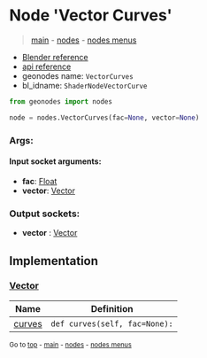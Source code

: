 # Node 'Vector Curves'

> [main](../structure.md) - [nodes](nodes.md) - [nodes menus](nodes_menus.md)

- [Blender reference](https://docs.blender.org/manual/en/latest/modeling/geometry_nodes/vector/vector_curves.html)
- [api reference](https://docs.blender.org/api/current/bpy.types.ShaderNodeVectorCurve.html)
- geonodes name: `VectorCurves`
- bl_idname: `ShaderNodeVectorCurve`

```python
from geonodes import nodes

node = nodes.VectorCurves(fac=None, vector=None)
```

### Args:

#### Input socket arguments:

- **fac**: [Float](Float.md)
- **vector**: [Vector](Vector.md)

### Output sockets:

- **vector** : [Vector](Vector.md)

## Implementation

### [Vector](Vector.md)

| Name | Definition |
|------|------------|
 | [curves](Vector.md#curves) | `def curves(self, fac=None):` |

<sub>Go to [top](#node-Vector-Curves) - [main](../structure.md) - [nodes](nodes.md) - [nodes menus](nodes_menus.md)</sub>

